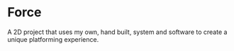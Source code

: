 # Force
A 2D project that uses my own, hand built, system and software to create a unique platforming experience.
